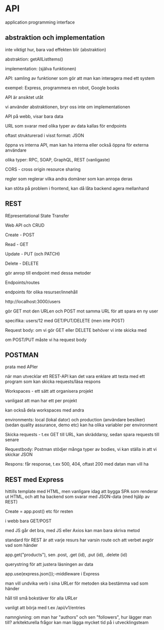 # API

application programming interface

## abstraktion och implementation

inte viktigt hur, bara vad effekten blir (abstraktion)

abstraktion: getAllListItems()

implementation: (själva funktionen)

API: samling av funktioner som gör att man kan interagera med ett system

exempel: Express, programmera en robot, Google books

API är ansiktet utåt

vi använder abstraktionen, bryr oss inte om implementationen

API på webb, visar bara data

URL som svarar med olika typer av data kallas för endpoints

oftast strukturerad i visst format: JSON

öppna vs interna API, man kan ha interna eller också öppna för externa användare

olika typer: RPC, SOAP, GraphQL, REST (vanligaste)

CORS - cross origin resource sharing

regler som reglerar vilka andra domäner som kan anropa deras

kan stöta på problem i frontend, kan då låta backend agera mellanhand

## REST

REpresentational State Transfer

Web API och CRUD

Create - POST

Read - GET

Update - PUT (och PATCH)

Delete - DELETE

gör anrop till endpoint med dessa metoder

Endpoints/routes

endpoints för olika resurser/innehåll

http://localhost:3000/users

gör GET mot den URLen och POST mot samma URL för att spara en ny user

specifika: users/12 med GET/PUT/DELETE (men inte POST)

Request body: om vi gör GET eller DELETE behöver vi inte skicka med

om POST/PUT måste vi ha request body

## POSTMAN

prata med APIer

när man utvecklar ett REST-API kan det vara enklare att testa med ett program som kan skicka requests/läsa respons

Workspaces - ett sätt att organisera projekt

vanligast att man har ett per projekt

kan också dela workspaces med andra

environments: local (lokal dator) och production (användare besöker) (sedan quality assurance, demo etc) kan ha olika variabler per environment

Skicka requests - t.ex GET till URL, kan skräddarsy, sedan spara requests till senare

Requestbody: Postman stödjer många typer av bodies, vi kan ställa in att vi skickar JSON

Respons: får response, t.ex 500, 404, oftast 200 med datan man vill ha

## REST med Express

hittills template med HTML, men vanligare idag att bygga SPA som renderar ut HTML, och att ha backend som svarar med JSON-data (med hjälp av REST)

Create = app.post() etc för resten

i webb bara GET/POST

med JS går det bra, med JS eller Axios kan man bara skriva metod

standard för REST är att varje resurs har varsin route och att verbet avgör vad som händer

app.get("products"), sen .post, .get (id), .put (id), .delete (id)

querystring för att justera läsningen av data

app.use(express.json());-middleware i Express

man vill undvika verb i sina URLer för metoden ska bestämma vad som händer 

håll till små bokstäver för alla URLer

vanligt att börja med t.ex /api/v1/entries

namngivning: om man har "authors" och sen "followers", hur lägger man till? arkitekturella frågor kan man lägga mycket tid på i utvecklingsteam

